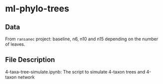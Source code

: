 # ml-phylo-trees

## Data

From `ransanec` project: baseline, n6, n10 and n15 depending on the number of leaves.

## File Description
4-taxa-tree-simulate.ipynb: The script to simulate 4-taxon trees and 4-taxon network
